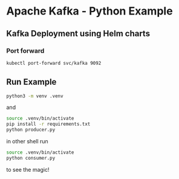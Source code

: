 # Apache Kafka - Python Example

## Kafka Deployment using Helm charts

### Port forward
```bash
kubectl port-forward svc/kafka 9092
```

## Run Example
```bash
python3 -m venv .venv
```
and
```bash
source .venv/bin/activate
pip install -r requirements.txt
python producer.py
```
in other shell run
```bash
source .venv/bin/activate
python consumer.py
```
to see the magic!